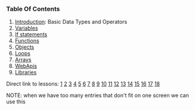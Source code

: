 ### Table Of Contents

1. [Introduction](#basic-data-types): Basic Data Types and Operators
1. [Variables](#variables)
1. [If statements](#if)
1. [Functions](#functions)
1. [Objects](#objects)
1. [Loops](#loops)
1. [Arrays](#arrays)
1. [WebApis](#WebAPI)
1. [Libraries](#Libraries)

Direct link to lessons: [1](#lesson1) [2](#lesson2) [3](#lesson3) [4](#lesson4) [5](#lesson5) [6](#lesson6) [7](#lesson7) [8](#lesson8) [9](#lesson9) [10](#lesson10) [11](#lesson11) [12](#lesson12) [13](#lesson13) [14](#lesson14) [15](#lesson15) [16](#lesson16) [17](#lesson17) [18](#lesson18)

NOTE: when we have too many entries that don't fit on one screen we can use this <!-- .slide: style="font-size:80%" -->
